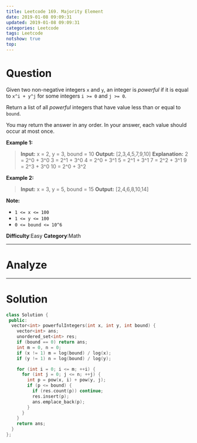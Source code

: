 ```yaml
---
title: Leetcode 169. Majority Element
date: 2019-01-08 09:09:31
updated: 2019-01-08 09:09:31
categories: Leetcode
tags: Leetcode
notshow: true
top:
---
```


# Question

Given two non-negative integers  `x`  and  `y`, an integer is  _powerful_ if it is equal to  `x^i + y^j` for some integers  `i >= 0`  and  `j >= 0`.

Return a list of all  _powerful_  integers that have value less than or equal to  `bound`.

You may return the answer in any order. In your answer, each value should occur at most once.

**Example 1:**

> **Input:** x = 2, y = 3, bound = 10
> **Output:** [2,3,4,5,7,9,10]
> **Explanation:**
> 2 = 2^0 + 3^0
> 3 = 2^1 + 3^0
> 4 = 2^0 + 3^1
> 5 = 2^1 + 3^1
> 7 = 2^2 + 3^1
> 9 = 2^3 + 3^0
> 10 = 2^0 + 3^2

**Example 2:**

> **Input:** x = 3, y = 5, bound = 15
> **Output:** [2,4,6,8,10,14]

**Note:**

- `1 <= x <= 100`
- `1 <= y <= 100`
- `0 <= bound <= 10^6`

**Difficulty**:Easy
**Category**:Math

<!-- more -->

------------

# Analyze

------------

# Solution

```cpp
class Solution {
 public:
  vector<int> powerfulIntegers(int x, int y, int bound) {
    vector<int> ans;
    unordered_set<int> res;
    if (bound == 0) return ans;
    int m = 0, n = 0;
    if (x != 1) m = log(bound) / log(x);
    if (y != 1) n = log(bound) / log(y);

    for (int i = 0; i <= m; ++i) {
      for (int j = 0; j <= n; ++j) {
        int p = pow(x, i) + pow(y, j);
        if (p <= bound) {
          if (res.count(p)) continue;
          res.insert(p);
          ans.emplace_back(p);
        }
      }
    }
    return ans;
  }
};
```